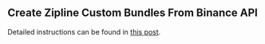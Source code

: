 ## Create Zipline Custom Bundles From Binance API
Detailed instructions can be found in [this post](https://0xboz.github.io/blog/how-to-create-custom-zipline-bundles-from-binance-data-part-1/).